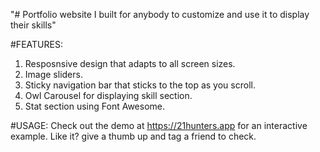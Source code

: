"# Portfolio website I built for anybody to customize and use it to display their skills" 

#FEATURES:
1. Resposnsive design that adapts to all screen sizes.
2. Image sliders.
3. Sticky navigation bar that sticks to the top as you scroll.
4. Owl Carousel for displaying skill section.
5. Stat section using Font Awesome.

#USAGE:
Check out the demo at https://21hunters.app for an interactive example. Like it? give a thumb up and tag a friend to check.
